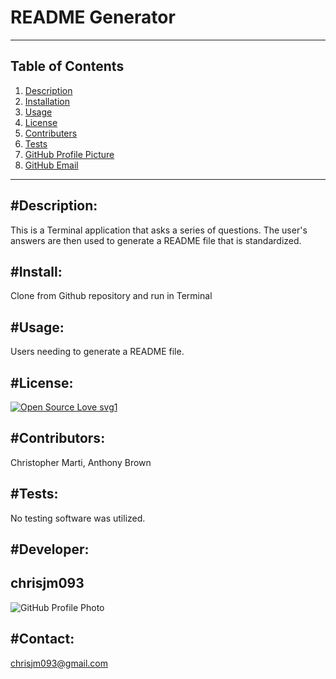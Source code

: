

# README Generator

---





Table of Contents  
--
1. [Description](#description)
2. [Installation](#install)
3. [Usage](#usage)
4. [License](#license)
5. [Contributers](#contributers)
6. [Tests](#tests)
7. [GitHub Profile Picture](#developer)
8. [GitHub Email](#contact)

---




#Description:  
---
This is a Terminal application that asks a series of questions. The user's answers are then used to generate a README file that is standardized.





#Install: 
--  
Clone from Github repository and run in Terminal





#Usage: 
-- 
Users needing to generate a README file.





#License:  
--
[![Open Source Love svg1](https://badges.frapsoft.com/os/v1/open-source.svg?v=103)](https://github.com/ellerbrock/open-source-badges/)





#Contributors: 
-- 
Christopher Marti, Anthony Brown





#Tests:   
--
No testing software was utilized.





#Developer:  
--
## chrisjm093  

![GitHub Profile Photo](https://github.com/chrisjm093.png)





#Contact: 
-- 
chrisjm093@gmail.com



